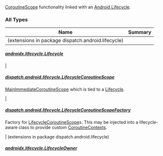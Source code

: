 

[CoroutineScope](https://kotlin.github.io/kotlinx.coroutines/kotlinx-coroutines-core/kotlinx.coroutines/coroutine-scope.html) functionality linked with an [Android Lifecycle](https://developer.android.com/reference/androidx/lifecycle/Lifecycle.html).

### All Types

| Name | Summary |
|---|---|
| (extensions in package dispatch.android.lifecycle)

##### [androidx.lifecycle.Lifecycle](../dispatch.android.lifecycle/androidx.lifecycle.-lifecycle/index.md)


|

##### [dispatch.android.lifecycle.LifecycleCoroutineScope](../dispatch.android.lifecycle/-lifecycle-coroutine-scope/index.md)

[MainImmediateCoroutineScope](https://rbusarow.github.io/Dispatch/dispatch-core/dispatch.core/-main-immediate-coroutine-scope/index.md) which is tied to a [Lifecycle](https://developer.android.com/reference/androidx/androidx/lifecycle/Lifecycle.html).


|

##### [dispatch.android.lifecycle.LifecycleCoroutineScopeFactory](../dispatch.android.lifecycle/-lifecycle-coroutine-scope-factory/index.md)

Factory for [LifecycleCoroutineScope](../dispatch.android.lifecycle/-lifecycle-coroutine-scope/index.md)s.  This may be injected into a lifecycle-aware class
to provide custom [CoroutineContexts](https://kotlinlang.org/api/latest/jvm/stdlib/kotlin.coroutines/-coroutine-context/index.html).


| (extensions in package dispatch.android.lifecycle)

##### [androidx.lifecycle.LifecycleOwner](../dispatch.android.lifecycle/androidx.lifecycle.-lifecycle-owner/index.md)


